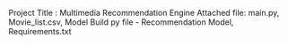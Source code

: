Project Title : Multimedia Recommendation Engine 
Attached file: main.py, Movie_list.csv, Model Build py file - Recommendation Model, Requirements.txt
